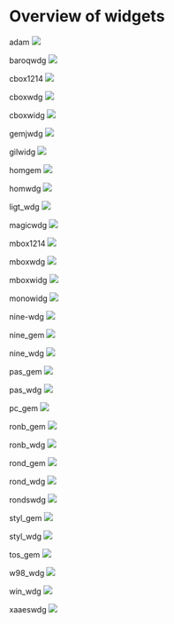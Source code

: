 # Overview of widgets

adam ![](/xaaes/src.km/widgets/adam.png)  

baroqwdg ![](/xaaes/src.km/widgets/baroqwdg.png)  

cbox1214 ![](/xaaes/src.km/widgets/cbox1214.png)  

cboxwdg ![](/xaaes/src.km/widgets/cboxwdg.png)  

cboxwidg ![](/xaaes/src.km/widgets/cboxwidg.png)  

gemjwdg ![](/xaaes/src.km/widgets/gemjwdg.png)  

gilwidg ![](/xaaes/src.km/widgets/gilwidg.png)  

homgem ![](/xaaes/src.km/widgets/homgem.png)  

homwdg ![](/xaaes/src.km/widgets/homwdg.png)  

ligt_wdg ![](/xaaes/src.km/widgets/ligt_wdg.png)  

magicwdg ![](/xaaes/src.km/widgets/magicwdg.png)  

mbox1214 ![](/xaaes/src.km/widgets/mbox1214.png)  

mboxwdg ![](/xaaes/src.km/widgets/mboxwdg.png)  

mboxwidg ![](/xaaes/src.km/widgets/mboxwidg.png)  

monowidg ![](/xaaes/src.km/widgets/monowidg.png)  

nine-wdg ![](/xaaes/src.km/widgets/nine-wdg.png)  

nine_gem ![](/xaaes/src.km/widgets/nine_gem.png)  

nine_wdg ![](/xaaes/src.km/widgets/nine_wdg.png)  

pas_gem ![](/xaaes/src.km/widgets/pas_gem.png)  

pas_wdg ![](/xaaes/src.km/widgets/pas_wdg.png)  

pc_gem ![](/xaaes/src.km/widgets/pc_gem.png)  

ronb_gem ![](/xaaes/src.km/widgets/ronb_gem.png)  

ronb_wdg ![](/xaaes/src.km/widgets/ronb_wdg.png)  

rond_gem ![](/xaaes/src.km/widgets/rond_gem.png)  

rond_wdg ![](/xaaes/src.km/widgets/rond_wdg.png)  

rondswdg ![](/xaaes/src.km/widgets/rondswdg.png)  

styl_gem ![](/xaaes/src.km/widgets/styl_gem.png)  

styl_wdg ![](/xaaes/src.km/widgets/styl_wdg.png)  

tos_gem ![](/xaaes/src.km/widgets/tos_gem.png)  

w98_wdg ![](/xaaes/src.km/widgets/w98_wdg.png)  

win_wdg ![](/xaaes/src.km/widgets/win_wdg.png)  

xaaeswdg ![](/xaaes/src.km/widgets/xaaeswdg.png)  
